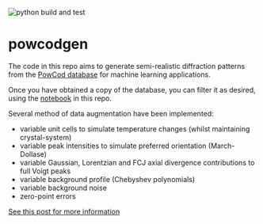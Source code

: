 ![python build and test](https://github.com/mspillman/powcodgen/actions/workflows/python-app.yml/badge.svg)
# powcodgen
The code in this repo aims to generate semi-realistic diffraction patterns from the [PowCod database](https://www.ba.ic.cnr.it/softwareic/qualx/powcod-download/) for machine learning applications.

Once you have obtained a copy of the database, you can filter it as desired, using the [notebook](https://nbviewer.org/github/mspillman/powcodgen/blob/main/Filter-PowCod.ipynb) in this repo.

Several method of data augmentation have been implemented:
- variable unit cells to simulate temperature changes (whilst maintaining crystal-system)
- variable peak intensities to simulate preferred orientation (March-Dollase)
- variable Gaussian, Lorentzian and FCJ axial divergence contributions to full Voigt peaks
- variable background profile (Chebyshev polynomials)
- variable background noise
- zero-point errors

[See this post for more information](https://mspillman.github.io/blog/posts/2023-09-08-Generating-synthetic-PXRD-data.html#introduction)
